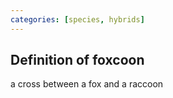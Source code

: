```yaml
---
categories: [species, hybrids]
---
```

## Definition of foxcoon

a cross between a fox and a raccoon
